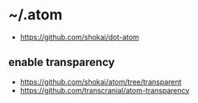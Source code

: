 # ~/.atom

- https://github.com/shokai/dot-atom


## enable transparency

- https://github.com/shokai/atom/tree/transparent
- https://github.com/transcranial/atom-transparency
